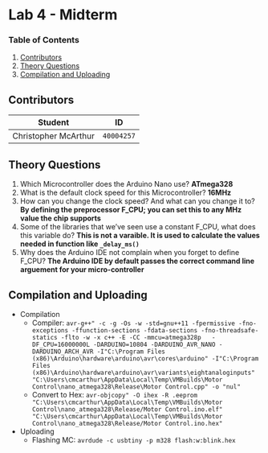 # Lab 4 - Midterm

### Table of Contents
1. [Contributors](#Contributors)
2. [Theory Questions](#Theory-Questions)
3. [Compilation and Uploading](#Compilation-and-Uploading)

## Contributors
**Student** | **ID**
:---:| ---
Christopher McArthur | `40004257`

## Theory Questions
1. Which Microcontroller does the Arduino Nano use? **ATmega328**
2. What is the default clock speed for this Microcontroller? **16MHz**
3. How can you change the clock speed? And what can you change it to? **By defining the preprocessor F_CPU; you can set this to any MHz value the chip supports**
4. Some of the libraries that we’ve seen use a constant F_CPU, what does this variable do? **This is not a varaible. It is used to calculate the values needed in function like `_delay_ms()`**
5. Why does the Arduino IDE not complain when you forget to define F_CPU? **The Arduino IDE by default passes the correct command line arguement for your micro-controller**

## Compilation and Uploading
- Compilation
  - Compiler: `avr-g++" -c -g -Os -w -std=gnu++11 -fpermissive -fno-exceptions -ffunction-sections -fdata-sections -fno-threadsafe-statics -flto -w -x c++ -E -CC -mmcu=atmega328p   -DF_CPU=16000000L -DARDUINO=10804 -DARDUINO_AVR_NANO -DARDUINO_ARCH_AVR -I"C:\Program Files (x86)\Arduino\hardware\arduino\avr\cores\arduino" -I"C:\Program Files (x86)\Arduino\hardware\arduino\avr\variants\eightanaloginputs" "C:\Users\cmcarthur\AppData\Local\Temp\VMBuilds\Motor Control\nano_atmega328\Release\Motor Control.cpp" -o "nul"`
  - Convert to Hex: `avr-objcopy" -O ihex -R .eeprom "C:\Users\cmcarthur\AppData\Local\Temp\VMBuilds\Motor Control\nano_atmega328\Release/Motor Control.ino.elf" "C:\Users\cmcarthur\AppData\Local\Temp\VMBuilds\Motor Control\nano_atmega328\Release/Motor Control.ino.hex"`
- Uploading
  - Flashing MC: `avrdude -c usbtiny -p m328 flash:w:blink.hex`
  
